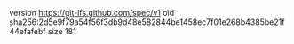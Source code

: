 version https://git-lfs.github.com/spec/v1
oid sha256:2d5e9f79a54f56f3db9d48e582844be1458ec7f01e268b4385be21f44efafebf
size 181
